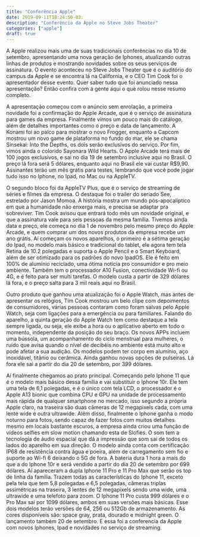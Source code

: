 ```yaml
---
title: "Conferência Apple"
date: 2019-09-11T18:24:50-03:
description: "Conferência da Apple no Steve Jobs Theater"
categories: ["apple"]
draft: true
---
```


A Apple realizou mais uma de suas tradicionais conferências no dia 10 de setembro, apresentando uma nova geração de Iphones, atualizando outras linhas de produtos e mostrando novidades sobre os seus serviços de assinatura. O evento aconteceu no Steve Jobs Theater que é o auditório do campus da Apple e se encontra lá na California, e o CEO Tim Cook foi o apresentador desse evento. Quer saber tudo que foi anunciado nessa apresentação? Então confira com a gente aqui o que rolou nesse resumo completo.

A apresentação começou com o anúncio sem enrolação, a primeira novidade foi a confirmação do Apple Arcade, que é o serviço de assinatura para games da empresa. Finalmente vimos um pouco mais do catálogo, além de detalhes importantes como o preço e data de lançamento. A Konami foi ao palco para mostrar o novo Frogger, enquanto a Capcom mostrou um novo game de plataforma no fundo do mar, ele se chama Sinsekai: Into the Depths, os dois serão exclusivos do serviço. Por fim, vimos ainda o colorido Sayonara Wild Hearts. O Apple Arcade terá mais de 100 jogos exclusivos, e sai no dia 19 de setembro inclusive aqui no Brasil. O preço lá fora será 5 dólares, enquanto aqui no Brasil ele vai custar R$9,90. Assinantes terão um mês grátis para testes, lembrando que você pode jogar tudo isso no Iphone, no Ipad, no Mac ou na AppleTV.

O segundo bloco foi da AppleTV Plus, que é o serviço de streaming de séries e filmes da empresa. O destaque foi o trailer do seriado See, estrelado por Jason Momoa. A história mostra um mundo pós-apocalíptico em que a humanidade não enxerga mais, e precisa se adaptar pra sobreviver. Tim Cook avisou que entrará todo mês um novidade original, e que a assinatura vale para seis pessoas da mesma família. Tivemos ainda data e preço, ele começa no dia 1 de novembro pelo mesmo preço do Apple Arcade, e quem comprar um dos novos produtos da empresa recebe um ano grátis.
Aí começam os novos aparelhos, o primeiro é a sétima geração do Ipad, no modelo mais básico e tradicional do tablet, ele agora tem tela Retina de 10.2 polegadas e suporta o Apple Pencil e o Smart Keyboard, além de ser otimizado para os padrões do novo IpadOS. Ele é feito em 100% de alumínio reciclado, uma ótima notícia pro consumidor e pro meio ambiente. Também tem o processador A10 Fusion, conectividade Wi-fi ou 4G, e é feito para ser multi tarefas. O modelo custa a partir de 329 dólares lá fora, e o preço salta para 3 mil reais aqui no Brasil.

Outro produto que ganhou uma atualização foi o Apple Watch, mas antes de apresentar os relógios, Tim Cook mostrou um belo clipe com depoimentos de consumidores, várias pessoas contaram como foram salvas pelo Apple Watch, seja com ligações para a emergência ou para familiares. Falando do aparelho, a quinta geração do Apple Watch tem como destaque a tela sempre ligada, ou seja, ele exibe a hora ou o aplicativo aberto em todo o momento, independente da posição do seu braço. Os novos APPs incluem uma bússola, um acompanhamento do ciclo menstrual para mulheres, o ruído que avisa quando o nível de decibéis no ambiente está muito alto e pode afetar a sua audição. Os modelos podem ter corpo em alumínio, aço inoxidável, titânio ou cerâmica. Ainda ganhou novas opções de pulseiras. Lá fora ele sai a partir do dia 20 de setembro, por 399 dólares.

Aí finalmente chegamos ao prato principal. Começando pelo Iphone 11 que é o modelo mais básico dessa família e vai substituir o Iphone 10r. Ele tem uma tela de 6,1 polegadas, e é o único com tela LCD, o processador é o Apple A13 bionic que combina CPU e GPU na unidade de processamento mais rápida de qualquer smartphone no mercado, isso segundo a própria Apple claro, na traseira são duas câmeras de 12 megapixels cada, com uma lente wide e outra ultrawide. Além disso, finalmente o Iphone ganha o modo noturno para fotos, sendo capaz de fazer fotos com muitos detalhes mesmo em locais bastante escuros, a empresa ainda criou uma função de vídeos selfies em slow motion chamando esta de Slofies. O som tem a tecnologia de áudio espacial que dá a impressão que som sai de todos os lados do aparelho em sua direção. O modelo ainda conta com certificação IP68 de resistência contra água e poeira, além de carregamento sem fio e suporte ao Wi-fi 6 deixando o 5G de fora. A bateria dura 1 hora a mais do que a do Iphone 10r e será vendido a partir do dia 20 de setembro por 699 dólares. Aí apareceram a dupla Iphone 11 Pro e 11 Pro Max que serão os top de linha da família. Trazem todas as características do Iphone 11, exceto pela tela que tem 5,8 polegadas e 6,5 polegadas, câmeras triplas assimétricas na traseira, 3 lentes de 12 megapixels sendo uma wide, uma ultrawide e uma telefoto para zoom. O Iphone 11 Pro custa 999 dólares e o Pro Max sai por 1099 dólares, ambos em suas versões mais básicas. Esse dois modelos terão versões de 64, 256 ou 512Gb de armazenamento. As cores disponíveis são: space gray, prata, dourado e midnight green. O lançamento também 20 de setembro. E essa foi a conferencia da Apple com novos Iphones, Ipad e novidades no serviço de streaming.
